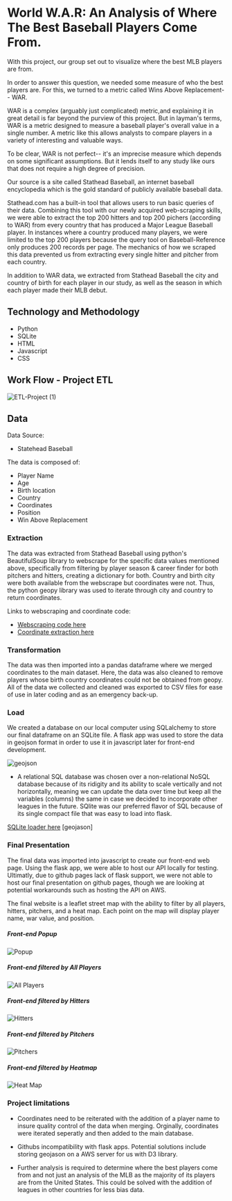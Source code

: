# World W.A.R: An Analysis of Where The Best Baseball Players Come From.

With this project, our group set out to visualize where the best MLB players are from.

In order to answer this question, we needed some measure of who the best players are. For this, we turned to a metric called Wins Above Replacement-- WAR.

WAR is a complex (arguably just complicated) metric,and explaining it in great detail is far beyond the purview of this project. But in layman's terms, WAR is a metric designed to measure a baseball player's overall value in a single number. A metric like this allows analysts to compare players in a variety of interesting and valuable ways. 

To be clear, WAR is not perfect-- it's an imprecise measure which depends on some significant assumptions. But it lends itself to any study like ours that does not require a high degree of precision.

Our source is a site called Stathead Baseball, an internet baseball encyclopedia which is the gold standard of publicly available baseball data.

Stathead.com has a built-in tool that allows users to run basic queries of their data. Combining this tool with our newly acquired web-scraping skills, we were able to extract the top 200 hitters and top 200 pichers (according to WAR) from every country that has produced a Major League Baseball player. In instances where a country produced many players, we were limited to the top 200 players because the query tool on Baseball-Reference only produces 200 records per page. The mechanics of how we scraped this data prevented us from extracting every single hitter and pitcher from each country.

In addition to WAR data, we extracted from Stathead Baseball the city and country of birth for each player in our study, as well as the season in which each player made their MLB debut. 

## Technology and Methodology

- Python
- SQLite
- HTML
- Javascript
- CSS

## Work Flow - Project ETL

![ETL-Project (1)](https://github.com/JMNugent1/war-by-country/blob/main/images/ETL%20Project%203.png)

## Data 
Data Source:

- Statehead Baseball 

The data is composed of:
- Player Name
- Age 
- Birth location
- Country 
- Coordinates 
- Position
- Win Above Replacement 


### Extraction 

The data was extracted from Stathead Baseball using python's BeautifulSoup library to webscrape for the specific data values mentioned above, specifically from filtering by player season & career finder for both pitchers and hitters, creating a dictionary for both. Country and birth city were both available from the webscrape but coordinates were not. Thus, the python geopy library was used to iterate through city and country to return coordinates. 

Links to webscraping and coordinate code:

- [Webscraping code here](https://github.com/JMNugent1/war-by-country/blob/main/development/main.ipynb)
- [Coordinate extraction here](https://github.com/JMNugent1/war-by-country/blob/main/development/coordinates%20.ipynb)

### Transformation 

The data was then imported into a pandas dataframe where we merged coordinates to the main dataset. Here, the data was also cleaned to remove players whose birth country coordinates could not be obtained from geopy. All of the data we collected and cleaned was exported to CSV files for ease of use in later coding and as an emergency back-up. 

### Load

We created a database on our local computer using SQLalchemy to store our final dataframe on an SQLite file. A flask app was used to store the data in geojson format in order to use it in javascript later for front-end development. 

![geojson](https://github.com/JMNugent1/war-by-country/blob/main/images/geojson.png)

- A relational SQL database was chosen over a non-relational NoSQL database because of its ridigity and its ability to scale vertically and not horizontally, meaning we can update the data over time but keep all the variables (columns) the same in case we decided to incorporate other leagues in the future. SQlite was our preferred flavor of SQL because of its single compact file that was easy to load into flask. 

[SQLite loader here](https://github.com/JMNugent1/war-by-country/blob/main/sqlite_loader.ipynb)
[geojason]

### Final Presentation 

The final data was imported into javascript to create our front-end web page. Using the flask app, we were able to host our API locally for testing. Ultimatly, due to github pages lack of flask support, we were not able to host our final presentation on github pages, though we are looking at potential workarounds such as hosting the API on AWS. 

The final website is a leaflet street map with the ability to filter by all players, hitters, pitchers, and a heat map. Each point on the map will display player name, war value, and position.

##### Front-end Popup
![Popup](https://github.com/JMNugent1/war-by-country/blob/main/images/popup.png)

##### Front-end filtered by All Players
![All Players](https://github.com/JMNugent1/war-by-country/blob/main/images/all_players.png)

##### Front-end filtered by Hitters
![Hitters](https://github.com/JMNugent1/war-by-country/blob/main/images/hitters.png)

##### Front-end filtered by Pitchers
![Pitchers](https://github.com/JMNugent1/war-by-country/blob/main/images/pitcher.png)

##### Front-end filtered by Heatmap
![Heat Map](https://github.com/JMNugent1/war-by-country/blob/main/images/heat%20map.png)

### Project limitations

- Coordinates need to be reiterated with the addition of a player name to insure quality control of the data when merging. Orginally, coordinates were iterated seperatly and then added to the main database. 

- Githubs incompatibility with flask apps. Potential solutions include storing geojason on a AWS server for us with D3 library. 

- Further analysis is required to determine where the best players come from and not just an analysis of the MLB as the majority of its players are from the United States. This could be solved with the addition of leagues in other countries for less bias data.
